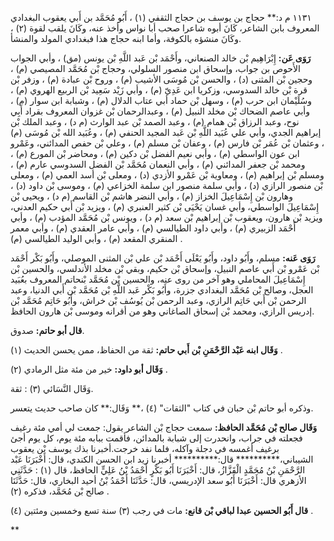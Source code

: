 ١١٣١ م د:** حجاج بن يوسف بن حجاج الثقفي (١) ، أَبُو مُحَمَّد بن أَبي يعقوب البغدادي المعروف بابن الشاعر، كَانَ أبوه شاعرا صحب أبا نواس وأخذ عنه، وكَانَ يلقب لقوة (٢) ، وكَانَ منشؤه بالكوفة، وأما ابنه حجاج هذا فبغدادي المولد والمنشأ.

**رَوَى عَن:** إِبْرَاهِيم بْن خالد الصنعاني، وأَحْمَد بْن عَبد اللَّهِ بْن يونس (مق) ، وأبي الجواب الأَحوص بن جواب، وإسحاق ابن منصور السلولي، وحجاج بْن مُحَمَّد المصيصي (م) ، وحجين بْن المثنى (د) ، والحسن بْن مُوسَى الأشيب (م) ، وروح بْن عبادة (م) ، وزفر بْن قرة بْن خالد السدوسي، وزكريا ابن عَدِيّ (م) ، وأبي زَيْد سَعِيد بْن الربيع الهروي (م) ، وسُلَيْمان ابن حرب (م) ، وسهل بْن حماد أبي عتاب الدلال (م) ، وشبابة ابن سوار (م) ، وأبي عاصم الضحاك بْن مخلد النبيل (م) ، وعبدالرحمان بْن غزوان المعروف بقراد أَبِي نوح، وعبد الرزاق بْن همام (م) ، وعبد الصمد بْن عبد الوارث (م د) ، وعبد الملك بْن إبراهيم الجدي، وأبي علي عُبَيد اللَّهِ بْن عَبد المجيد الحنفي (م) ، وعُبَيد الله بْن مُوسَى (م) ، وعثمان بْن عُمَر بْن فارس (م) ، وعفان بْن مسلم (م) ، وعلي بْن حفص المدائني، وعَمْرو ابن عون الواسطي (م) ، وأبي نعيم الفضل بْن دكين (م) ، ومحاضر بْن المورع (م) ، ومحمد بْن جعفر المدائني (م) ، وأبي النعمان مُحَمَّد بْن الفضل السدوسي عارم (م) ، ومسلم بْن إبراهيم (م) ، ومعاوية بْن عَمْرو الأزدي (د) ، ومعلى بْن أسد العمي (م) ، ومعلى بْن منصور الرازي (د) ، وأبي سلمة منصور ابن سلمة الخزاعي (م) ، وموسى بْن داود (د) ، وهارون بْن إِسْمَاعِيلَ الخزاز (م) ، وأبي النضر هاشم بْن القاسم (م د) ، ويحيى بْن إِسْمَاعِيلَ الواسطي، وأبي غسان يَحْيَى بْن كثير العنبري (م) ، ويزيد بْن أَبي حكيم العدني، ويزيد بْن هارون، ويعقوب بْن إبراهيم بْن سعد (م د) ، ويونس بْن مُحَمَّد المؤدب (م) ، وأبي أَحْمَد الزبيري (م) ، وأبي داود الطيالسي (م) ، وأبي عامر العقدي (م) ، وأبي معمر المنقري المقعد (م) ، وأبي الوليد الطيالسي (م) .

**رَوَى عَنه:** مسلم، وأَبُو داود، وأَبُو يَعْلَى أَحْمَد بْن علي بْن المثنى الموصلي، وأَبُو بَكْر أَحْمَد بْن عَمْرو بْن أَبي عاصم النبيل، وإسحاق بْن حكيم، وبقي بْن مخلد الأندلسي، والحسين بْن إِسْمَاعِيلَ المحاملي وهو آخر من روى عنه، والحسين بْن مُحَمَّد بْنحاتم المعروف بعُبَيد العجل، وصالح بْن مُحَمَّد البغدادي جزرة، وأَبُو بَكْر عَبد اللَّهِ بْن مُحَمَّد بْن أَبي الدنيا، وعبد الرحمن بْن أَبي حَاتِم الرازي، وعبد الرحمن بْن يُوسُف بْن خراش، وأَبُو حَاتِم مُحَمَّد بْن إدريس الرازي، ومحمد بْن إسحاق الصاغاني وهو من أقرانه وموسى بْن هارون الحافظ.

**قال أبو حاتم:** صدوق.

**وَقَال ابنه عَبْد الرَّحْمَنِ بْن أَبي حاتم:** ثقة من الحفاظ، ممن يحسن الحديث (١) .

**وَقَال أبو داود:** خير من مئة مثل الرمادي (٢) .

وَقَال النَّسَائي (٣) : ثقة.

وذكره أبو حاتم بْن حبان في كتاب "الثقات" (٤) ،** وَقَال:** كان صاحب حديث يتعسر.

**وَقَال صالح بْن مُحَمَّد الحافظ:** سمعت حجاج بْن الشاعر يقول: جمعت لي أمي مئة رغيف فجعلته في جراب، وانحدرت إلى شبابة بالمدائن، فأقمت ببابه مئة يوم، كل يوم أجئ برغيف أغمسه في دجلة وآكله، فلما نفد خرجت.أخبرنا بذك يوسف بْن يعقوب الشيباني،********** قال:********** أخبرنا زيد ابن الحسن الكندي، قال: أَخْبَرَنَا عَبْد الرَّحْمَنِ بْنُ مُحَمَّدٍ الْقَزَّازُ، قال: أَخْبَرَنَا أَبُو بَكْرٍ أَحْمَدُ بْنُ عَلِيٍّ الحافظ، قال (١) : حَدَّثَنِي الأزهري قال: أَخْبَرَنَا أَبُو سعد الإدريسي، قال: حَدَّثَنَا أَحْمَدُ بْنُ أحيد البخاري، قال: حَدَّثَنَا صالح بْن مُحَمَّد، فذكره (٢) .

**قال أَبُو الحسين عبدا لباقي بْن قانع:** مات في رجب (٣) سنة تسع وخمسين ومئتين (٤) .

**